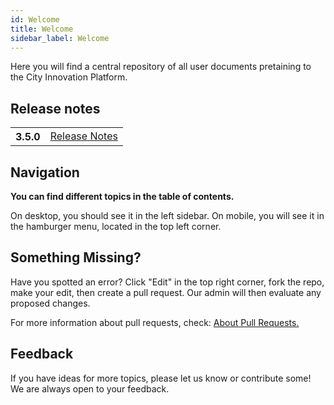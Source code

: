 ```yaml
---
id: Welcome
title: Welcome
sidebar_label: Welcome
---
```

Here you will find a central repository of all user documents pretaining to the City Innovation Platform.
## Release notes
<table class="versions">
    <tbody>
        <tr>
            <th>3.5.0</th>
            <td>
                <a href='dataplatform/Release_Notes'>Release Notes</a>
            </td>
        </tr>
    </tbody>
</table>

## Navigation
**You can find different topics in the table of contents.**

On desktop, you should see it in the left sidebar. On mobile, you will see it in the hamburger menu, located in the top left corner.

## Something Missing?
Have you spotted an error? Click "Edit" in the top right corner, fork the repo, make your edit, then create a pull request. Our admin will then evaluate any proposed changes.

For more information about pull requests, check: <a href="https://help.github.com/en/articles/about-pull-requests" target="_blank" rel="noreferrer noopener">About Pull Requests.</a>

## Feedback
If you have ideas for more topics, please let us know or contribute some! We are always open to your feedback.


